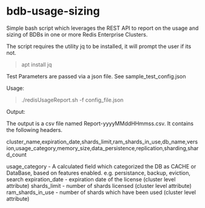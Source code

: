 # bdb-usage-sizing
Simple bash script which leverages the REST API  to report on the usage and sizing of BDBs in one or more Redis Enterprise Clusters.

The script requires the utility jq to be installed, it will prompt the user if its not.
>apt install jq

Test Parameters are passed via a json file. 
See sample_test_config.json

Usage:

>./redisUsageReport.sh -f config_file.json

Output:

The output is a csv file named Report-yyyyMMddHHmmss.csv. It contains the following headers.

cluster_name,expiration_date,shards_limit,ram_shards_in_use,db_name,version,usage_category,memory_size,data_persistence,replication,sharding,shard_count

usage_category - A calculated field which categorized the DB as CACHE or DataBase, based on features enabled. e.g. persistance, backup, eviction, search
expiration_date -  expiration date of the license (cluster level attribute)
shards_limit -  number of shards licensed (cluster level attribute)
ram_shards_in_use - number of shards which have been used (cluster level attribute)